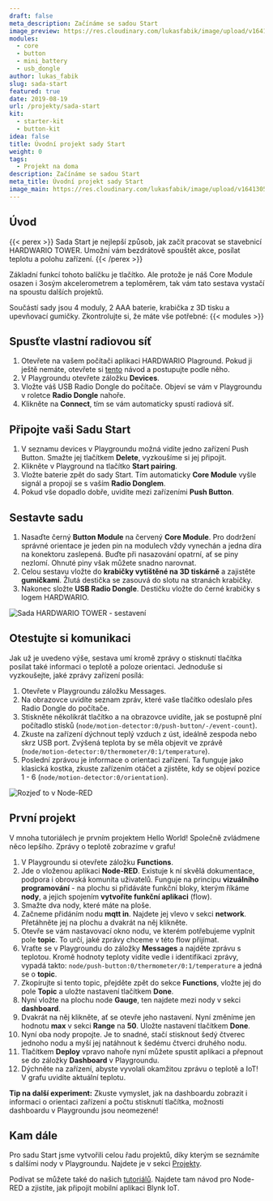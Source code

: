 ```yaml
---
draft: false
meta_description: Začínáme se sadou Start
image_preview: https://res.cloudinary.com/lukasfabik/image/upload/v1641305830/projects/button-for-mum/1-ilustrace-devce-pari-hru-ma-pauzu.png
modules:
  - core
  - button
  - mini_battery
  - usb_dongle
author: lukas_fabik
slug: sada-start
featured: true
date: 2019-08-19
url: /projekty/sada-start
kit:
  - starter-kit
  - button-kit
idea: false
title: Úvodní projekt sady Start
weight: 0
tags:
  - Projekt na doma
description: Začínáme se sadou Start
meta_title: Úvodní projekt sady Start
image_main: https://res.cloudinary.com/lukasfabik/image/upload/v1641305830/projects/button-for-mum/1-ilustrace-devce-pari-hru-ma-pauzu.png
---
```

## Úvod

{{< perex >}}
Sada Start je nejlepší způsob, jak začít pracovat se stavebnicí HARDWARIO TOWER. Umožní vám bezdrátově spouštět akce, posílat teplotu a polohu zařízení. 
{{< /perex >}}

Základní funkcí tohoto balíčku je tlačítko. Ale protože je náš Core Module osazen i 3osým akcelerometrem a teploměrem, tak vám tato sestava vystačí na spoustu dalších projektů.

Součástí sady jsou 4 moduly, 2 AAA baterie, krabička z 3D tisku a upevňovací gumičky. Zkontrolujte si, že máte vše potřebné:
{{< modules >}}

## Spusťte vlastní radiovou síť

1. Otevřete na vašem počítači aplikaci HARDWARIO Plaground. Pokud ji ještě nemáte, otevřete  si [tento](/cs/education/tutorials/co-je-to-bigclown-playground/) návod a postupujte podle něho. 
2. V Playgroundu otevřete záložku **Devices**.
3. Vložte váš USB Radio Dongle do počítače. Objeví se vám v Playgroundu v roletce **Radio Dongle** nahoře.
4. Klikněte na **Connect**, tím se vám automaticky spustí radiová síť. 

## Připojte vaši Sadu Start

1. V seznamu devices v Playgroundu možná vidíte jedno zařízení Push Button. Smažte jej tlačítkem **Delete**, vyzkoušíme si jej připojit.
2. Klikněte v Playground na tlačítko **Start pairing**.
3. Vložte baterie zpět do sady Start. Tím automaticky **Core Module** vyšle signál a propojí se s vaším **Radio Donglem**.
5. Pokud vše dopadlo dobře, uvidíte mezi zařízeními **Push Button**.

## Sestavte sadu

1. Nasaďte černý **Button Module** na červený **Core Module**. Pro dodržení správné orientace je jeden pin na modulech vždy vynechán a jedna díra na konektoru zaslepená. Buďte při nasazování opatrní, ať se piny nezlomí. Ohnuté piny však můžete snadno narovnat.
2. Celou sestavu vložte do **krabičky vytištěné na 3D tiskárně** a zajistěte **gumičkami**. Žlutá destička se zasouvá do slotu na stranách krabičky.
3. Nakonec složte **USB Radio Dongle**. Destičku vložte do černé krabičky s logem HARDWARIO.

![Sada HARDWARIO TOWER - sestavení](/_assets/images/starter-kit/skladacka.gif)

## Otestujte si komunikaci

Jak už je uvedeno výše, sestava umí kromě zprávy o stisknutí tlačítka posílat také informaci o teplotě a poloze orientaci. Jednoduše si vyzkoušejte, jaké zprávy zařízení posílá:

1. Otevřete v Playgroundu záložku Messages.
2. Na obrazovce uvidíte seznam zpráv, které vaše tlačítko odeslalo přes Radio Dongle do počítače.
3. Stiskněte několikrát tlačítko a na obrazovce uvidíte, jak se postupně plní počítadlo stisků (`node/motion-detector:0/push-button/-/event-count`).
4. Zkuste na zařízení dýchnout teplý vzduch z úst, ideálně zespoda nebo skrz USB port. Zvýšená teplota by se měla objevit ve zprávě (`node/motion-detector:0/thermometer/0:1/temperature`). 
5. Poslední zprávou je informace o orientaci zařízení. Ta funguje jako klasická kostka, zkuste zařízením otáčet a zjistěte, kdy se objeví pozice 1 - 6 (`node/motion-detector:0/orientation`). 

![Rozjeď to v Node-RED](https://res.cloudinary.com/lukasfabik/image/upload/v1565632592/projects/button-for-mum/image3.png "Rozjeď to v Node-RED")

## První projekt

V mnoha tutoriálech je prvním projektem Hello World! Společně zvládmene něco lepšího. Zprávy o teplotě zobrazíme v grafu!

1. V Playgroundu si otevřete záložku **Functions**.
2. Jde o vloženou aplikaci **Node-RED**. Existuje k ní skvělá dokumentace, podpora i obrovská komunita uživatelů. Funguje na principu **vizuálního programování** - na plochu si přidáváte funkční bloky, kterým říkáme **nody**, a jejich spojením **vytvoříte funkční aplikaci** (flow).
3. Smažte dva nody, které máte na ploše.
4. Začneme přidáním nodu **mqtt in**. Najdete jej vlevo v sekci **network**. Přetáhněte jej na plochu a dvakrát na něj klikněte.
5. Otevře se vám nastavovací okno nodu, ve kterém potřebujeme vyplnit pole **topic**. To určí, jaké zprávy chceme v této flow přijímat.
6. Vraťte se v Playgroundu do záložky **Messages** a najděte zprávu s teplotou. Kromě hodnoty teploty vidíte vedle i identifikaci zprávy, vypadá takto: `node/push-button:0/thermometer/0:1/temperature` a jedná se o **topic**. 
7. Zkopírujte si tento topic, přejděte zpět do sekce **Functions**, vložte jej do pole **Topic** a uložte nastavení tlačítkem **Done**.
8. Nyní vložte na plochu node **Gauge**, ten najdete mezi nody v sekci **dashboard**.
9. Dvakrát na něj klikněte, ať se otevře jeho nastavení. Nyní změníme jen hodnotu **max** v sekci **Range** na **50**. Uložte nastavení tlačítkem **Done**.
10. Nyní oba nody propojte. Je to snadné, stačí stisknout šedý čtverec jednoho nodu a myší jej natáhnout k šedému čtverci druhého nodu.
11. Tlačítkem **Deploy** vpravo nahoře nyní můžete spustit aplikaci a přepnout se do záložky **Dashboard** v Playgroundu.
12. Dýchněte na zařízení, abyste vyvolali okamžitou zprávu o teplotě a IoT! V grafu uvidíte aktuální teplotu.

**Tip na další experiment:** Zkuste vymyslet, jak na dashboardu zobrazit i informaci o orientaci zařízení a počtu stisknutí tlačítka, možnosti dashboardu v Playgroundu jsou neomezené!

## Kam dále

Pro sadu Start jsme vytvořili celou řadu projektů, díky kterým se seznámíte s dalšími nody v Playgroundu. Najdete je v sekci [Projekty](/cs/education/projects). 

Podívat se můžete také do našich [tutoriálů](/cs/education/tutorials/). Najdete tam návod pro Node-RED a zjistíte, jak připojit mobilní aplikaci Blynk IoT.